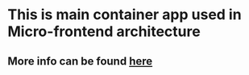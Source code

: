 # This is main container app used in Micro-frontend architecture

## More info can be found [here](https://dev.to/rv90904/micro-frontend-pratical-guide-part-1-42k8)
